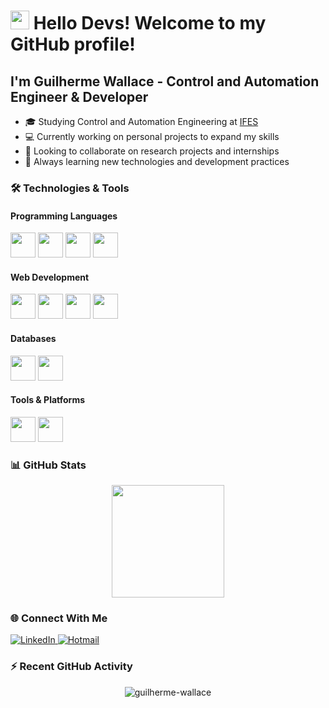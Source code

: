 # <img src="https://raw.githubusercontent.com/MartinHeinz/MartinHeinz/master/wave.gif" width="30px"> Hello Devs! Welcome to my GitHub profile!

## I'm Guilherme Wallace - Control and Automation Engineer & Developer

- 🎓 Studying Control and Automation Engineering at [IFES](https://www.ifes.edu.br/)
- 💻 Currently working on personal projects to expand my skills
- 🤝 Looking to collaborate on research projects and internships
- 🚀 Always learning new technologies and development practices

### 🛠️ Technologies & Tools

#### Programming Languages
<img src="https://cdn.jsdelivr.net/gh/devicons/devicon/icons/python/python-original.svg" width="40" height="40"/> <img src="https://cdn.jsdelivr.net/gh/devicons/devicon/icons/javascript/javascript-original.svg" width="40" height="40"/> <img src="https://cdn.jsdelivr.net/gh/devicons/devicon/icons/c/c-original.svg" width="40" height="40"/> <img src="https://cdn.jsdelivr.net/gh/devicons/devicon/icons/cplusplus/cplusplus-original.svg" width="40" height="40"/>

#### Web Development
<img src="https://cdn.jsdelivr.net/gh/devicons/devicon/icons/html5/html5-original.svg" width="40" height="40"/> <img src="https://cdn.jsdelivr.net/gh/devicons/devicon/icons/css3/css3-original.svg" width="40" height="40"/> <img src="https://cdn.jsdelivr.net/gh/devicons/devicon/icons/bootstrap/bootstrap-original.svg" width="40" height="40"/> <img src="https://cdn.jsdelivr.net/gh/devicons/devicon/icons/nodejs/nodejs-original.svg" width="40" height="40"/>

#### Databases
<img src="https://cdn.jsdelivr.net/gh/devicons/devicon/icons/mysql/mysql-original.svg" width="40" height="40"/> <img src="https://cdn.jsdelivr.net/gh/devicons/devicon/icons/postgresql/postgresql-original.svg" width="40" height="40"/>

#### Tools & Platforms
<img src="https://cdn.jsdelivr.net/gh/devicons/devicon/icons/git/git-original.svg" width="40" height="40"/> <img src="https://cdn.jsdelivr.net/gh/devicons/devicon/icons/github/github-original.svg" width="40" height="40"/> <!--img src="https://cdn.jsdelivr.net/gh/devicons/devicon/icons/arduino/arduino-original.svg" width="40" height="40"/> <img src="https://cdn.jsdelivr.net/gh/devicons/devicon/icons/raspberrypi/raspberrypi-original.svg" width="40" height="40"/-->

### 📊 GitHub Stats

<div align="center">
  <a href="https://github.com/guilherme-wallace">
    <!--img height="180em" src="https://github-readme-stats.vercel.app/api?username=guilherme-wallace&show_icons=true&theme=radical&include_all_commits=true&count_private=true"/-->
    <img height="180em" src="https://github-readme-stats.vercel.app/api/top-langs/?username=guilherme-wallace&layout=compact&langs_count=7&theme=radical"/>
  </a>
</div>
<!--
### 🔥 Streak Stats
<p align="center">
  <img src="https://github-readme-streak-stats.herokuapp.com/?user=guilherme-wallace&theme=radical" alt="guilherme-wallace" />
</p>
-->

### 🌐 Connect With Me

<p align="left">
  <a href="https://www.linkedin.com/in/guilherme-wallace-souza-costa-0aa473182/" target="_blank">
    <img src="https://img.shields.io/badge/LinkedIn-0077B5?style=for-the-badge&logo=linkedin&logoColor=white" alt="LinkedIn"/>
  </a>
  <a href="mailto:guilherme.wallace13@hotmail.com" target="_blank">
    <img src="https://img.shields.io/badge/Hotmail-0078D4?style=for-the-badge&logo=microsoft-outlook&logoColor=white" alt="Hotmail"/>
  </a>
</p>

### ⚡ Recent GitHub Activity

<!--START_SECTION:activity-->
<!--END_SECTION:activity-->

<p align="center"> 
  <img src="https://komarev.com/ghpvc/?username=guilherme-wallace&label=Profile%20views&color=0e75b6&style=flat" alt="guilherme-wallace" /> 
</p>

